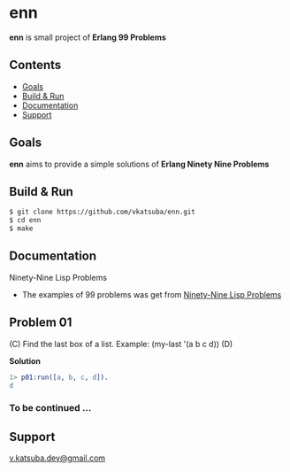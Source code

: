 # enn
**enn** is small project of **Erlang 99 Problems**

## Contents
* [Goals](#goals)
* [Build & Run](#build-and-run)
* [Documentation](#documentation)
* [Support](#support)

## Goals
**enn** aims to provide a simple solutions of **Erlang Ninety Nine Problems**

## Build & Run
```sh
$ git clone https://github.com/vkatsuba/enn.git
$ cd enn
$ make
```
## Documentation
Ninety-Nine Lisp Problems
* The examples of 99 problems was get from [Ninety-Nine Lisp Problems](http://www.ic.unicamp.br/~meidanis/courses/mc336/2006s2/funcional/L-99_Ninety-Nine_Lisp_Problems.html)

## Problem 01
(C) Find the last box of a list.
Example:
 (my-last '(a b c d))
 (D)

**Solution**
```erlang
1> p01:run([a, b, c, d]).
d
```

### To be continued ...

## Support
v.katsuba.dev@gmail.com
